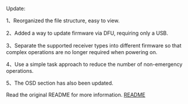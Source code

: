 ﻿Update:

1、Reorganized the file structure, easy to view.

2、Added a way to update firmware via DFU, requiring only a USB.

3、Separate the supported receiver types into different firmware so that complex operations are no longer required when powering on.

4、Use a simple task approach to reduce the number of non-emergency operations.

5、The OSD section has also been updated.



Read the original README for more information. [README](https://github.com/BETAFPV/LiteSilverware/tree/master)


